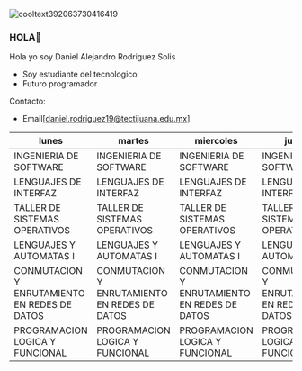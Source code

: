 ![cooltext392063730416419](https://user-images.githubusercontent.com/55776556/131775954-cfaa63fc-86e3-4294-8c85-87b40e9c4cd3.png)

### HOLA👋
Hola yo soy Daniel Alejandro Rodriguez Solis
- Soy estudiante del tecnologico
- Futuro programador


 Contacto:
- Email[daniel.rodriguez19@tectijuana.edu.mx]

| lunes                                        | martes                                       | miercoles                                    | jueves                                       | viernes                                      |
|----------------------------------------------|----------------------------------------------|----------------------------------------------|----------------------------------------------|----------------------------------------------|
|            INGENIERIA DE SOFTWARE            |            INGENIERIA DE SOFTWARE            |            INGENIERIA DE SOFTWARE            |            INGENIERIA DE SOFTWARE            |            INGENIERIA DE SOFTWARE            |
|             LENGUAJES DE INTERFAZ            |             LENGUAJES DE INTERFAZ            |             LENGUAJES DE INTERFAZ            |             LENGUAJES DE INTERFAZ            |             LENGUAJES DE INTERFAZ            |
|         TALLER DE SISTEMAS OPERATIVOS        |         TALLER DE SISTEMAS OPERATIVOS        |         TALLER DE SISTEMAS OPERATIVOS        |         TALLER DE SISTEMAS OPERATIVOS        |         TALLER DE SISTEMAS OPERATIVOS        |
|            LENGUAJES Y AUTOMATAS I           |            LENGUAJES Y AUTOMATAS I           |            LENGUAJES Y AUTOMATAS I           |            LENGUAJES Y AUTOMATAS I           |            LENGUAJES Y AUTOMATAS I           |
| CONMUTACION Y ENRUTAMIENTO EN REDES DE DATOS | CONMUTACION Y ENRUTAMIENTO EN REDES DE DATOS | CONMUTACION Y ENRUTAMIENTO EN REDES DE DATOS | CONMUTACION Y ENRUTAMIENTO EN REDES DE DATOS | CONMUTACION Y ENRUTAMIENTO EN REDES DE DATOS |
|        PROGRAMACION LOGICA Y FUNCIONAL       |        PROGRAMACION LOGICA Y FUNCIONAL       |        PROGRAMACION LOGICA Y FUNCIONAL       |        PROGRAMACION LOGICA Y FUNCIONAL       |        PROGRAMACION LOGICA Y FUNCIONAL       |
